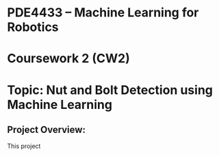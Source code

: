# **PDE4433 – Machine Learning for Robotics**

# **Coursework 2 (CW2)**

# **Topic: Nut and Bolt Detection using Machine Learning**

## Project Overview:
This project 
